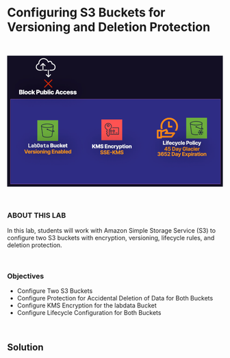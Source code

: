 # Configuring S3 Buckets for Versioning and Deletion Protection

<br>

![](../../img/ChallengeLab-4.png)

<br>

### ABOUT THIS LAB
In this lab, students will work with Amazon Simple Storage Service (S3) to configure two S3 buckets with encryption, versioning, lifecycle rules, and deletion protection.

<br>

### Objectives
- Configure Two S3 Buckets
- Configure Protection for Accidental Deletion of Data for Both Buckets
- Configure KMS Encryption for the labdata Bucket
- Configure Lifecycle Configuration for Both Buckets

<br>

## Solution
